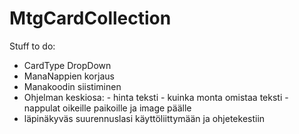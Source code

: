 # MtgCardCollection

Stuff to do:

- CardType DropDown
- ManaNappien korjaus
- Manakoodin siistiminen
- Ohjelman keskiosa:
       - hinta teksti 
      - kuinka monta omistaa teksti
      -nappulat oikeille paikoille ja image päälle
 - läpinäkyväs suurennuslasi käyttöliittymään ja ohjetekestiin
